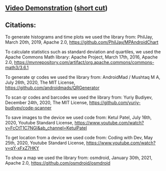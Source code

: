 ## [Video Demonstration](https://youtu.be/Z4JSgZ22Jpo) ([short cut](https://youtu.be/OC1MA6Y6cgE))

## Citations:

To generate histograms and time plots we used the library from:
PhilJay, March 20th, 2019, Apache 2.0, https://github.com/PhilJay/MPAndroidChart

To calculate statistics such as standard deviation and quartiles, we used the Apache Commons Math library:
Apache Project, March 17th, 2016, Apache 2.0, https://mvnrepository.com/artifact/org.apache.commons/commons-math3/3.6.1

To generate qr codes we used the library from:
AndroidMad / Mushtaq M A, July 26th, 2020, The MIT License, https://github.com/androidmads/QRGenerator

To scan qr codes and barcodes we used the library from:
Yuriy Budiyev, December 24th, 2020, The MIT License, https://github.com/yuriy-budiyev/code-scanner

To save images to the device we used code from:
Ketul Patel, July 16th, 2020, Youtube Standard License, https://www.youtube.com/watch?v=FcCtT1C7NGI&ab_channel=KetulPatel

To get location from a device we used code from:
Coding with Dev, May 25th, 2020, Youtube Standard License, https://www.youtube.com/watch?v=qY-xFxZ7HKY

To show a map we used the library from:
osmdroid, January 30th, 2021, Apache 2.0, https://github.com/osmdroid/osmdroid

